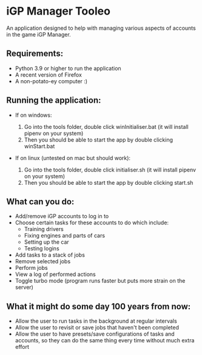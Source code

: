 # iGP Manager Tooleo
 An application designed to help with managing various aspects of accounts in the game iGP Manager.


## Requirements:
* Python 3.9 or higher to run the application
* A recent version of Firefox
* A non-potato-ey computer :)

## Running the application:
* If on windows:
    1. Go into the tools folder, double click winInitialiser.bat (it will install pipenv on your system)
    2. Then you should be able to start the app by double clicking winStart.bat

* If on linux (untested on mac but should work):
    1. Go into the tools folder, double click initialiser.sh (it will install pipenv on your system)
    2. Then you should be able to start the app by double clicking start.sh

## What can you do:
* Add/remove iGP accounts to log in to
* Choose certain tasks for these accounts to do which include:
    * Training drivers
    * Fixing engines and parts of cars
    * Setting up the car
    * Testing logins
* Add tasks to a stack of jobs
* Remove selected jobs
* Perform jobs
* View a log of performed actions
* Toggle turbo mode (program runs faster but puts more strain on the server)

## What it might do some day 100 years from now:
* Allow the user to run tasks in the background at regular intervals
* Allow the user to revisit or save jobs that haven't been completed
* Allow the user to have presets/save configurations of tasks and accounts, so they can do the same thing every time without much extra effort
